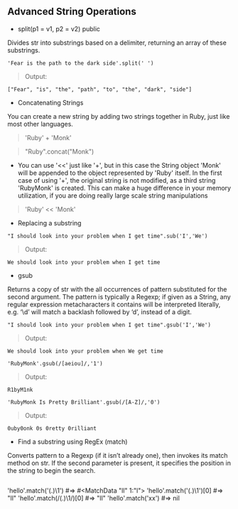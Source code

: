 ## Advanced String Operations

- split(p1 = v1, p2 = v2) public

Divides str into substrings based on a delimiter, returning an array of these substrings.

`'Fear is the path to the dark side'.split(' ')`

> Output:

`["Fear", "is", "the", "path", "to", "the", "dark", "side"]`

- Concatenating Strings

You can create a new string by adding two strings together in Ruby, just like most other languages.
> 'Ruby' + 'Monk'

> "Ruby".concat("Monk")

- You can use '<<' just like '+', but in this case the String object 'Monk' will be appended to the object represented by 'Ruby' itself. In the first case of using '+', the original string is not modified, as a third string 'RubyMonk' is created. This can make a huge difference in your memory utilization, if you are doing really large scale string manipulations

> 'Ruby' << 'Monk'

- Replacing a substring

`"I should look into your problem when I get time".sub('I','We')`

> Output:

`We should look into your problem when I get time`

- gsub

Returns a copy of str with the all occurrences of pattern substituted for the second argument. The pattern is typically a Regexp; if given as a String, any regular expression metacharacters it contains will be interpreted literally, e.g. ‘\d’ will match a backlash followed by ‘d’, instead of a digit.

`"I should look into your problem when I get time".gsub('I','We')`

> Output:

`We should look into your problem when We get time`

`'RubyMonk'.gsub(/[aeiou]/,'1')`

> Output:

`R1byM1nk`

`'RubyMonk Is Pretty Brilliant'.gsub(/[A-Z]/,'0')`

> Output:

`0uby0onk 0s 0retty 0rilliant`

- Find a substring using RegEx (match)

Converts pattern to a Regexp (if it isn’t already one), then invokes its match method on str. If the second parameter is present, it specifies the position in the string to begin the search.

> ```
'hello'.match('(.)\1')      #=> #<MatchData "ll" 1:"l">
'hello'.match('(.)\1')[0]   #=> "ll"
'hello'.match(/(.)\1/)[0]   #=> "ll"
'hello'.match('xx')         #=> nil
```

